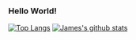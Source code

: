 ### Hello World!
[![Top Langs](https://github-readme-stats.vercel.app/api/top-langs/?username=James-Oswald&layout=compact)](https://github.com/anuraghazra/github-readme-stats)
[![James's github stats](https://github-readme-stats.vercel.app/api?username=James-Oswald)](https://github.com/anuraghazra/github-readme-stats)
